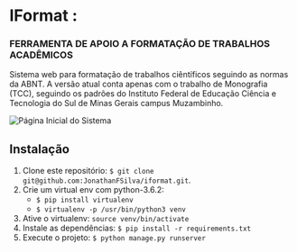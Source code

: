 # IFormat : 
### FERRAMENTA DE APOIO A FORMATAÇÃO DE TRABALHOS ACADÊMICOS

Sistema web para formatação de trabalhos ciêntíficos seguindo as normas da ABNT. A versão atual conta apenas com o trabalho de Monografia (TCC), seguindo os padrões do Instituto Federal de Educação Ciência e Tecnologia do Sul de Minas Gerais campus Muzambinho.

![Página Inicial do Sistema](https://lh3.googleusercontent.com/LHsBzsCVcxeI77E-YcDpw1MvtZdyjuC2qTJQYXZ9IsdvgHZ3T22klntprjXVJf5p051nqqgCtqTFZw=w1920-h979)

## Instalação

1.  Clone este repositório: `$ git clone git@github.com:JonathanFSilva/iformat.git`. 
2.  Crie um virtual env com python-3.6.2: 
	* `$ pip install virtualenv`
	* `$ virtualenv -p /usr/bin/python3 venv`
3. Ative o virtualenv: `source venv/bin/activate`
4. Instale as dependências: `$ pip install -r requirements.txt`
5. Execute o projeto: `$ python manage.py runserver`